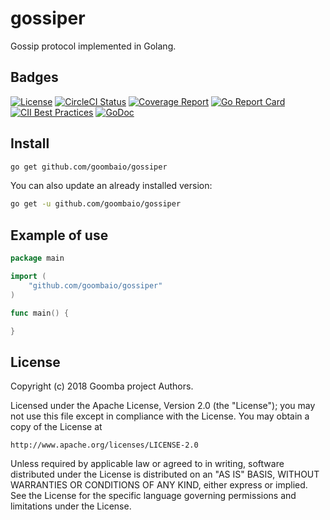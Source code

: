 # gossiper

Gossip protocol implemented in Golang.

## Badges

[![License][License-Image]][License-URL]
[![CircleCI Status][CircleCI-Image]][CircleCI-URL]
[![Coverage Report][Coverage-Image]][Coverage-URL]
[![Go Report Card][GoReportCard-Image]][GoReportCard-URL]
[![CII Best Practices][CII-Image]][CII-URL]
[![GoDoc][GoDoc-Image]][GoDoc-URL]

## Install

```bash
go get github.com/goombaio/gossiper
```

You can also update an already installed version:

```bash
go get -u github.com/goombaio/gossiper
```

## Example of use

```go
package main

import (
    "github.com/goombaio/gossiper"
)

func main() {

}
```

## License

Copyright (c) 2018 Goomba project Authors.

Licensed under the Apache License, Version 2.0 (the "License");
you may not use this file except in compliance with the License.
You may obtain a copy of the License at

    http://www.apache.org/licenses/LICENSE-2.0

Unless required by applicable law or agreed to in writing, software
distributed under the License is distributed on an "AS IS" BASIS,
WITHOUT WARRANTIES OR CONDITIONS OF ANY KIND, either express or implied.
See the License for the specific language governing permissions and
limitations under the License.

[License-Image]: https://img.shields.io/badge/License-Apache-blue.svg
[License-URL]: http://opensource.org/licenses/Apache
[CircleCI-Image]: https://circleci.com/gh/goombaio/gossiper.svg?style=svg
[CircleCI-URL]: https://circleci.com/gh/goombaio/gossiper
[Coverage-Image]: https://codecov.io/gh/goombaio/gossiper/branch/master/graph/badge.svg
[Coverage-URL]: https://codecov.io/gh/goombaio/gossiper
[GoReportCard-Image]: https://goreportcard.com/badge/github.com/goombaio/gossiper
[GoReportCard-URL]: https://goreportcard.com/report/github.com/goombaio/gossiper
[CII-Image]: https://bestpractices.coreinfrastructure.org/projects/2184/badge
[CII-URL]: https://bestpractices.coreinfrastructure.org/projects/2184
[GoDoc-Image]: https://godoc.org/github.com/goombaio/gossiper?status.svg
[GoDoc-URL]: http://godoc.org/github.com/goombaio/gossiper